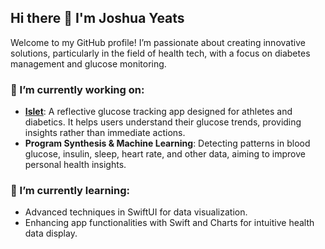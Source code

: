 ## Hi there 👋 I'm Joshua Yeats

Welcome to my GitHub profile! I’m passionate about creating innovative solutions, particularly in the field of health tech, with a focus on diabetes management and glucose monitoring. 

### 🔭 I’m currently working on:
- **[Islet](https://isletdiabetes.com)**: A reflective glucose tracking app designed for athletes and diabetics. It helps users understand their glucose trends, providing insights rather than immediate actions.
- **Program Synthesis & Machine Learning**: Detecting patterns in blood glucose, insulin, sleep, heart rate, and other data, aiming to improve personal health insights.
  
### 🌱 I’m currently learning:
- Advanced techniques in SwiftUI for data visualization.
- Enhancing app functionalities with Swift and Charts for intuitive health data display.
